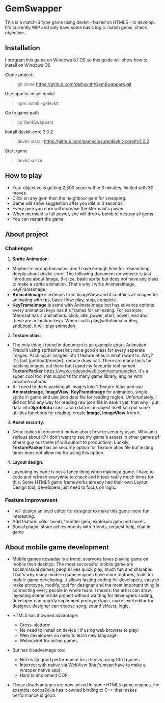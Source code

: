 # GemSwapper
   This is a match-3 type game using devkit - based on HTML5 - to develop. It's currently WIP and only have some basic logic: match gems, check objective.

## Installation
   I program this game on Windows 8.1 OS so this guide will show how to install on Windows OS

   Clone project:
   > git clone https://github.com/daihuynh/GemSwappers.git
   
   Use npm to install devkit
   > npm install -g devkit
   
   Go to game path
   > cd GemSwappers
   
   Install devkit-core 3.0.2
   > devkit install https://github.com/gameclosure/devkit-core#v3.0.2
   
   Start game
   > devkit serve
   
## How to play
  * Your objective is getting 2,500 score within 3 minutes, limited with 30 moves.
  * Click on any gem then the neighbour gem for swapping.
  * Game will show suggestion after you idle in 3 seconds.
  * Every gem you earn will increase the Mermaid's power.
  * When mermaid is full power, she will drop a bomb to destroy all gems.
  * You can restart the game.
   
## About project
### Challenges
1. **Sprite Animation**:
  * Maybe i'm wrong because i don't have enough time for researching deeply about devkit-core. The following document on website is just introduce about Image, 9-slice, basic sprite but does not have any class to make a sprite animation. That's why i write AnimateImage, KeyFrameImage.
  * **AnimateImage** is extends from ImageView and it contains all images for animating with fps, basic flow: play, stop, complete.
  * **KeyFrameImage** is same with AnimateImage but has advance options: every animation keys has it's frames for animating. For example:
     Mermaid has 4 animations: blink, idle, power_start, power_end and these are animation keys. When i calls play(withAnimationKey, andLoop), it will play animation.
 
2. **Texture atlas**:
  * The only thing i found in document is an example about Animation Prebuilt using spritesheet but not a good class for every seperate images. Packing all images into 1 texture atlas is what i want to. Why? It's fast (get/load/render), reduce draw call. There are many tools for packing images out there but i used my favourite tool named **TexturePacker** <https://www.codeandweb.com/texturepacker>. It's a super cool tool that supports for many game library, engine with advance options.
  * All i need to do is packing all images into 1 Texture Atlas and use **AnimateImage**, **ImageView**, **KeyFrameImage** for animation, single sprite in game and use json data file for reading region. Unfortunately, i did not find any way for reading raw json file in devkit yet, that why i put data into **SpriteInfo** class. Json data is an object itself so i put some utilities functions for reading, create **Image**, **ImageView** from it.

3. **Asset security**:
  * None topics in document metion about how to security asset. Why am i serious about it? I don't want to see my game's assets in other games of others guy out there (if will submit to production). Luckily, **TexturePacker** has an security option for Texture atlas file but testing times does not allow me for using this option.

4. **Layout design**:
  * Layouting by code is not a fancy thing when making a game. I have to code and refresh everytime to check and it took really much times for this. Some HTML5 game frameworks already had their own Layout Design tool, developers just need to focus on logic.
  
### Feature improvement
  * I will design an level editor for designer to make this game more fun, interesting.
  * Add feature: color bomb, thunder gem, explosion gem and more...
  * Social plugin: share achievements with friends, request help, chat in game
  
  
## About mobile game development
 * Mobile games nowaday is a trend, everyone loves playing game on mobile then desktop. The most successful mobile game are social/casual games, people likes quick play, much fun and sharable. That's why many modern game engines have more features, tools for mobile game developing. It allows fasting coding for developers, easy to make protoype, modify, tool for designer and the most important thing is connecting every people in whole team. I means: the artist can draw, layouting scene inside project without waitting for developers coding, developer can quickly implement protoype logic, make level editor for designer, designer can choose song, sound effects, logic.
 * HTML5 has it owned advantage:
      - Cross-platform.
      - No need to install on device ( if using web browser to play)
      - Web developers no need to learn new language
      - Websocket for online games.
   
 * But has disadvantage too:
      - Not really good performance for a heavy using GPU games.
      - Interrect with native via WebView (that's mean have to make a wrapper native app).
      - Hard to implement OOP.
 
 * These disadvantages are now solved in some HTML5 game engines. For example: cocos2d-js has it owned binding to C++ that makes performance is good.

